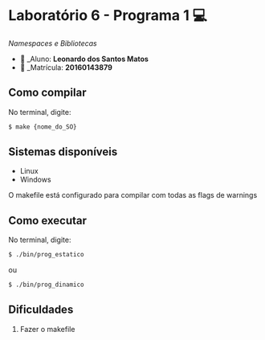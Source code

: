 # Laboratório 6 - Programa 1   :computer:
*Namespaces e Bibliotecas*

* :bust_in_silhouette: _Aluno: **Leonardo dos Santos Matos**
* :pencil:  _Matrícula: **20160143879**
 
## Como compilar
No terminal, digite: 
```bash
$ make {nome_do_SO}
```
## Sistemas disponíveis
* Linux
* Windows

O makefile está configurado para compilar com todas as flags de warnings

## Como executar
No terminal, digite:
```bash
$ ./bin/prog_estatico
```
ou 

```bash
$ ./bin/prog_dinamico
```

## Dificuldades
1. Fazer o makefile
